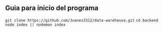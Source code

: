 <h2>Guia para inicio del programa</h2>

```git clone https://github.com/Juanes3312/data-warehouse.git```
```cd backend```
```node index || nodemon index```
